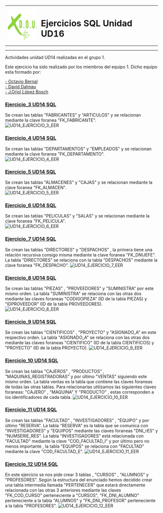 <table>
 <tr>
    <td> <img src="https://github.com/OctavioBernalGH/BTC_Reus2022_UD16/blob/main/dou_logo.png" alt="Team DOU"/></td>
    <td><h1>Ejercicios SQL Unidad UD16</h1></td>
  
 </tr>
</table>
<hr>
Actividades unidad UD14 realizadas en el grupo 1.<br>

Este ejercicio ha sido realizado por los miembros del equipo 1. Dicho equipo esta formado por:

[- Octavio Bernal](https://github.com/OctavioBernalGH)<br>
[- David Dalmau](https://github.com/DavidDalmauDieguez)<br>
[- J.Oriol López Bosch](https://github.com/mednologic)


### [Ejercicio_3 UD14 SQL](https://github.com/OctavioBernalGH/BTC_Reus2022_UD14/blob/main/UD14_EJERCICIO_3.sql "Ejercicio_3")
Se crean las tablas "FABRICANTES" y "ARTICULOS" y se relacionan mediante la clave foranea "FK_FABRICANTE".<BR>
![UD14_EJERCICIO_3_EER](https://user-images.githubusercontent.com/103035621/165151090-c90e1a85-f6b0-475e-9c4b-240dbf541fd2.PNG)

### [Ejercicio_4 UD14 SQL](https://github.com/OctavioBernalGH/BTC_Reus2022_UD14/blob/main/UD14_EJERCICIO_4.sql "Ejercicio_4")
Se crean las tablas "DEPARTAMENTOS" y "EMPLEADOS" y se relacionan mediante la clave foranea "FK_DEPARTAMENTO".<br>
![UD14_EJERCICIO_4_EER](https://user-images.githubusercontent.com/103035621/165151134-043a3fbd-b676-4734-83bb-86429062aeca.PNG)

### [Ejercicio_5 UD14 SQL](https://github.com/OctavioBernalGH/BTC_Reus2022_UD14/blob/main/UD14_EJERCICIO_5.sql "Ejercicio_5")
Se crean las tablas "ALMACENES" y "CAJAS" y se relacionan mediante la clave foranea "FK_ALMACEN".<br>
![UD14_EJERCICIO_5_EER](https://user-images.githubusercontent.com/103035621/165151179-1a2f2a11-72df-4542-b905-c62f608ed481.PNG)

### [Ejercicio_6 UD14 SQL](https://github.com/OctavioBernalGH/BTC_Reus2022_UD14/blob/main/UD14_EJERCICIO_6.sql "Ejercicio_6")
Se crean las tablas "PELICULAS" y "SALAS" y se relacionan mediante la clave foranea "FK_PELICULA".<br>
![UD14_EJERCICIO_6_EER](https://user-images.githubusercontent.com/103035621/165151372-23649fd2-4323-4ac1-a72a-a250e228e407.PNG)

### [Ejercicio_7 UD14 SQL](https://github.com/OctavioBernalGH/BTC_Reus2022_UD14/blob/main/UD14_EJERCICIO_7.sql "Ejercicio_7")
Se crean las tablas "DIRECTORES" y "DESPACHOS" , la primera tiene una relación recursiva consigo misma mediante la clave foranea "FK_DNIJEFE". La tabla "DIRECTORES" se relaciona con la tabla "DESPACHOS" mediante la clave foranea "FK_DESPACHO".
![UD14_EJERCICIO_7_EER](https://user-images.githubusercontent.com/103035621/165151384-3ade4fc2-f771-4177-8c88-4c6326616a7a.PNG)

### [Ejercicio_8 UD14 SQL](https://github.com/OctavioBernalGH/BTC_Reus2022_UD14/blob/main/UD14_EJERCICIO_8.sql "Ejercicio_8")
Se crean las tablas "PIEZAS" , "PROVEEDORES" y "SUMINISTRA" por este mismo orden. La tabla "SUMINISTRA" se relaciona con las otras dos mediante las claves foraneas "CODIGOPIEZA" (ID de la tabla PIEZAS) y "IDPROVEEDOR" (ID de la tabla PROVEEDORES).<br>
![UD14_EJERCICIO_8_EER](https://user-images.githubusercontent.com/103035621/165151402-4a795965-8cd2-4569-92d2-3ce0703728bc.PNG)

### [Ejercicio_9 UD14 SQL](https://github.com/OctavioBernalGH/BTC_Reus2022_UD14/blob/main/UD14_EJERCICIO_9.sql "Ejercicio_9")
Se crean las tablas "CIENTIFICOS" , "PROYECTO" y "ASIGNADO_A" en este respectivo orden. La tabla "ASIGNADO_A" se relaciona con las otras dos mediante las claves foraneas "CIENTIFICO" (ID de la tabla CIENTIFICOS) y "PROYECTO" (ID de la tabla PROYECTO).
![UD14_EJERCICIO_9_EER](https://user-images.githubusercontent.com/103035621/165151418-581d2898-e03a-4219-a750-be37115fd8da.PNG)

### [Ejercicio_10 UD14 SQL](https://github.com/OctavioBernalGH/BTC_Reus2022_UD14/blob/main/UD14_EJERCICIO_10.sql "Ejercicio_10")
Se crean las tablas "CAJEROS" , "PRODUCTOS" , "MAQUINAS_REGISTRADORAS" y por último "VENTAS" siguiendo este mismo orden. La tabla ventas es la tabla que contiene las claves foraneas de todas las otras tablas. Para relacionarlas utilizamos las siguientes claves foraneas: "CAJERO" , "MAQUINA" Y "PRODUCTO" , estas corresponden a los identificadores de cada tabla.
![UD14_EJERCICIO_10_EER](https://user-images.githubusercontent.com/103035621/165151440-3e0fc8a3-ccbf-4824-8654-11e836e65d31.PNG)

### [Ejercicio_11 UD14 SQL](https://github.com/OctavioBernalGH/BTC_Reus2022_UD14/blob/main/UD14_EJERCICIO_11.sql "Ejercicio_11")
Se crean las tablas "FACULTAD" , "INVESTIGADORES" , "EQUIPO" y  por último "RESERVA". La tabla "RESERVA" es la tabla que se comunica con "INVESTIGADORES" y "EQUIPOS" mediante las claves foraneas "DNI_rES" y "NUMSERIE_RES". La tabla "INVESTIGADORES" está relacionada con "FACULTAD" mediante la clave "COD_FACULTAD_I" y por último pero no menos importante , la tabla "EQUIPOS" se relaciona con "FACULTAD" mediante la clave "COD_FACULTAD_E".
![UD14_EJERCICIO_11_EER](https://user-images.githubusercontent.com/103035621/165151451-0f61f5c0-7dae-4479-bbc4-19d5a26fac86.PNG)

### [Ejercicio_12 UD14 SQL](https://github.com/OctavioBernalGH/BTC_Reus2022_UD14/blob/main/UD14_EJERCICIO_12.sql "Ejercicio_12")
En este ejercicio se nos pide crear 3 tablas , "CURSOS" , "ALUMNOS" y "PROFESORES". Según la estructura del enunciado hemos decidido crear una tabla intermedia llamada "PERTENECER" que estará directamente relacionada con las otras 3 anteriores mediante las claves "FK_COD_CURSO" perteneciente a "CURSOS", "FK_DNI_ALUMNO" perteneciente a la tabla "ALUMNOS" y "FK_DNI_PROFESOR" perteneciente a la tabla "PROFESORES".
![UD14_EJERCICIO_12_EER](https://user-images.githubusercontent.com/103035621/165151491-c04fd17e-7aad-4067-9cd8-3042e3dd0701.PNG)
